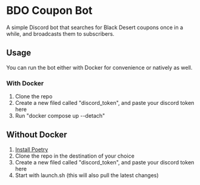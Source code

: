 # BDO Coupon Bot

A simple Discord bot that searches for Black Desert coupons once in a while, and broadcasts them to subscribers.

## Usage

You can run the bot either with Docker for convenience or natively as well.

### With Docker
1. Clone the repo
2. Create a new filed called "discord_token", and paste your discord token here
3. Run "docker compose up --detach"

## Without Docker
1. [Install Poetry](https://python-poetry.org/docs/#installing-with-the-official-installer)
2. Clone the repo in the destination of your choice
3. Create a new filed called "discord_token", and paste your discord token here
4. Start with launch.sh (this will also pull the latest changes)
